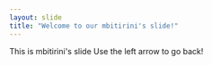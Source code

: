 ```yaml
---
layout: slide
title: "Welcome to our mbitirini's slide!"
---
```

This is mbitirini's slide
Use the left arrow to go back!
